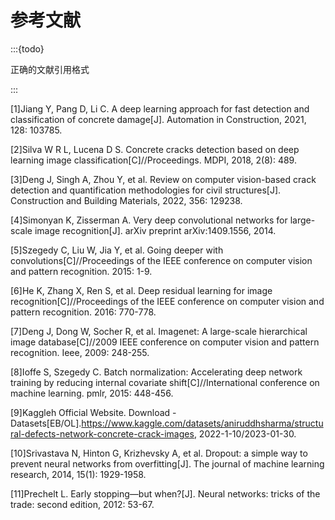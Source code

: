 # 参考文献

:::{todo}

正确的文献引用格式

:::


[1]Jiang Y, Pang D, Li C. A deep learning approach for fast detection and classification of concrete damage[J]. Automation in Construction, 2021, 128: 103785.

[2]Silva W R L, Lucena D S. Concrete cracks detection based on deep learning image classification[C]//Proceedings. MDPI, 2018, 2(8): 489.

[3]Deng J, Singh A, Zhou Y, et al. Review on computer vision-based crack detection and quantification methodologies for civil structures[J]. Construction and Building Materials, 2022, 356: 129238.

[4]Simonyan K, Zisserman A. Very deep convolutional networks for large-scale image recognition[J]. arXiv preprint arXiv:1409.1556, 2014.

[5]Szegedy C, Liu W, Jia Y, et al. Going deeper with convolutions[C]//Proceedings of the IEEE conference on computer vision and pattern recognition. 2015: 1-9.

[6]He K, Zhang X, Ren S, et al. Deep residual learning for image recognition[C]//Proceedings of the IEEE conference on computer vision and pattern recognition. 2016: 770-778.

[7]Deng J, Dong W, Socher R, et al. Imagenet: A large-scale hierarchical image database[C]//2009 IEEE conference on computer vision and pattern recognition. Ieee, 2009: 248-255.

[8]Ioffe S, Szegedy C. Batch normalization: Accelerating deep network training by reducing internal covariate shift[C]//International conference on machine learning. pmlr, 2015: 448-456.

[9]Kaggleh Official Website. Download - Datasets[EB/OL].https://www.kaggle.com/datasets/aniruddhsharma/structural-defects-network-concrete-crack-images, 2022-1-10/2023-01-30.

[10]Srivastava N, Hinton G, Krizhevsky A, et al. Dropout: a simple way to prevent neural networks from overfitting[J]. The journal of machine learning research, 2014, 15(1): 1929-1958.

[11]Prechelt L. Early stopping—but when?[J]. Neural networks: tricks of the trade: second edition, 2012: 53-67.
